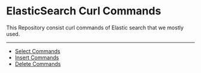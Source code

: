# ElasticSearch Curl Commands
This Repository consist curl commands of Elastic search that we mostly used.
***
- [Select Commands](https://github.com/sats17/ElasticSearch-cURL-Cheatsheet/blob/master/Select-Operation-README.md#select-operation-commands)
- [Insert Commands](https://github.com/sats17/ElasticSearch-cURL-Cheatsheet/blob/master/Insert-Operation-README.md#insert-operation-commands)
- [Delete Commands](https://github.com/sats17/ElasticSearch-cURL-Cheatsheet/blob/master/Delete-Operation-README.md#delete-operation-commands)
